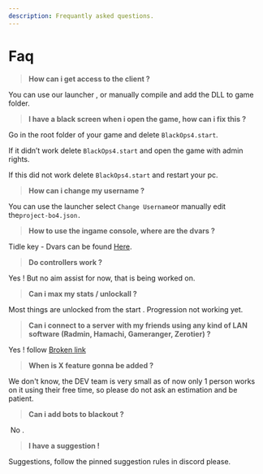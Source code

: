 ```yaml
---
description: Frequantly asked questions.
---
```


# Faq

> **How can i get access to the client ?**

You can use our launcher ⁠, or manually compile and add the DLL to game folder.

> **I have a black screen when i open the game, how can i fix this ?**&#x20;

Go in the root folder of your game and delete `BlackOps4.start`.&#x20;

If it didn’t work delete `BlackOps4.start` and open the game with admin rights.&#x20;

If this did not work delete `BlackOps4.start` and restart your pc.

> **How can i change my username ?**&#x20;

You can use the launcher select `Change Username`or manually edit the`project-bo4.json.`

> **How to use the  ingame console, where are the dvars ?**

Tidle key - Dvars can be found [Here](https://github.com/project-bo4/shield-development/blob/master/source/proxy-dll/definitions/variables.cpp).

> &#x20;**Do controllers work ?**

Yes ! But no aim assist for now, that is being worked on.

> &#x20;**Can i max my stats / unlockall ?**

Most things are unlocked from the start . Progression not working yet.&#x20;

> &#x20;**Can i connect to a server with my friends using any kind of LAN software (Radmin, Hamachi, Gameranger, Zerotier) ?**

Yes ! follow [Broken link](broken-reference "mention")

> &#x20;**When is X feature gonna be added ?**

We don't know, the DEV team is very small as of now only 1 person works on it using their free time, so please do not ask an estimation and be patient.

> **Can i add bots to blackout ?**

&#x20;⁠ No .

> &#x20;**I have a suggestion !**

&#x20;⁠Suggestions, follow the pinned suggestion rules in discord please.
